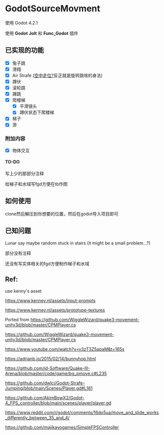 # GodotSourceMovment

使用 Godot 4.2.1

使用 __Godot Jolt__ 和 __Func_Godot__  插件

## 已实现的功能

- [x] 兔子跳
- [x] 滑翔
- [x] Air Strafe [(空中走位?](https://wiki.teamfortress.com/wiki/Strafing/zh-hans)反正就是旋转跳啥的身法)
- [x] 蹲伏
- [x] 滚轮跳
- [x] 蹲跳
- [x] 爬楼梯
  - [x] 平滑镜头
  - [x] 蹲伏状态下爬楼梯
- [x] 梯子
- [x] 游

### 附加内容

- [x] 物体交互 

#### TO-DO

写上少的那部分注释

给梯子和水域写fgd方便在tb作图

## 如何使用

clone然后解压到你想要的位置，然后在godot导入项目即可

## 已知问题

Lunar say maybe random stuck in stairs (it might be a small problem...?)

部分没有注释

还没有写实体相关的fgd方便制作梯子和水域

## Ref:

use kenny's asset

https://www.kenney.nl/assets/input-prompts

https://www.kenney.nl/assets/prototype-textures

Ported from https://github.com/WiggleWizard/quake3-movement-unity3d/blob/master/CPMPlayer.cs

https://github.com/WiggleWizard/quake3-movement-unity3d/blob/master/CPMPlayer.cs

https://www.youtube.com/watch?v=v3zT3Z5apaM&t=165s

https://adrianb.io/2015/02/14/bunnyhop.html

https://github.com/id-Software/Quake-III-Arena/blob/master/code/game/bg_pmove.c#L235

https://github.com/dwlcj/Godot-Strafe-Jumping/blob/main/Scenes/Player.gd#L161

https://github.com/AkimBowX2/Godot-4_FPS_controller/blob/main/scenes/player/player.gd

https://www.reddit.com/r/godot/comments/16do5ua/move_and_slide_works_differently_between_35_and_4/

https://github.com/majikayogames/SimpleFPSController


